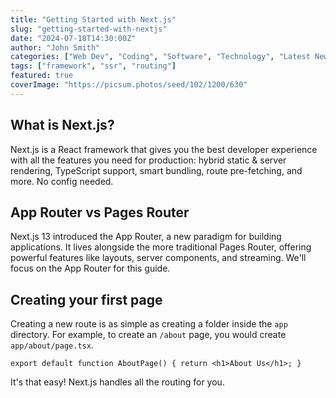 ```yaml
---
title: "Getting Started with Next.js"
slug: "getting-started-with-nextjs"
date: "2024-07-18T14:30:00Z"
author: "John Smith"
categories: ["Web Dev", "Coding", "Software", "Technology", "Latest News"]
tags: ["framework", "ssr", "routing"]
featured: true
coverImage: "https://picsum.photos/seed/102/1200/630"
---
```


## What is Next.js?

Next.js is a React framework that gives you the best developer experience with all the features you need for production: hybrid static & server rendering, TypeScript support, smart bundling, route pre-fetching, and more. No config needed.

## App Router vs Pages Router

Next.js 13 introduced the App Router, a new paradigm for building applications. It lives alongside the more traditional Pages Router, offering powerful features like layouts, server components, and streaming. We'll focus on the App Router for this guide.

## Creating your first page

Creating a new route is as simple as creating a folder inside the `app` directory. For example, to create an `/about` page, you would create `app/about/page.tsx`.

`export default function AboutPage() {
  return <h1>About Us</h1>;
}`

It's that easy! Next.js handles all the routing for you.
